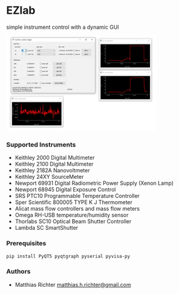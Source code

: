 # EZlab
simple instrument control with a dynamic GUI


<img src="GUI_example.png" width="400">

### Supported Instruments
- Keithley 2000 Digital Multimeter
- Keithley 2100 Digital Multimeter
- Keithley 2182A Nanovoltmeter
- Keithley 24XY SourceMeter
- Newport 69931 Digital Radiometric Power Supply (Xenon Lamp)
- Newport 68945 Digital Exposure Control
- SRS PTC10 Programmable Temperature Controller
- Sper Scientific 800005 TYPE K J Thermometer
- Alicat mass flow controllers and mass flow meters
- Omega RH-USB temperature/humidity sensor
- Thorlabs SC10 Optical Beam Shutter Controller
- Lambda SC SmartShutter
  
### Prerequisites

```
pip install PyQT5 pyqtgraph pyserial pyvisa-py
```
  
  
### Authors
- Matthias Richter matthias.h.richter@gmail.com
